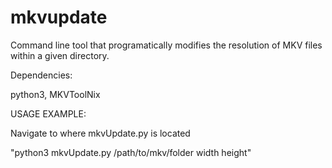 # mkvupdate
Command line tool that programatically modifies the resolution of MKV files within a given directory.

Dependencies: 

python3, 
MKVToolNix

USAGE EXAMPLE:

Navigate to where mkvUpdate.py is located

"python3 mkvUpdate.py /path/to/mkv/folder width height"